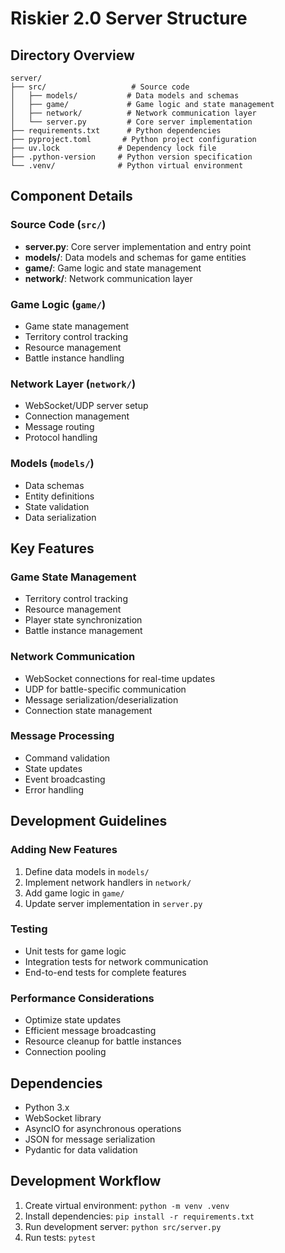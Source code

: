 # Riskier 2.0 Server Structure

## Directory Overview
```
server/
├── src/                   # Source code
│   ├── models/           # Data models and schemas
│   ├── game/             # Game logic and state management
│   ├── network/          # Network communication layer
│   └── server.py         # Core server implementation
├── requirements.txt      # Python dependencies
├── pyproject.toml       # Python project configuration
├── uv.lock             # Dependency lock file
├── .python-version     # Python version specification
└── .venv/              # Python virtual environment
```

## Component Details

### Source Code (`src/`)
- **server.py**: Core server implementation and entry point
- **models/**: Data models and schemas for game entities
- **game/**: Game logic and state management
- **network/**: Network communication layer

### Game Logic (`game/`)
- Game state management
- Territory control tracking
- Resource management
- Battle instance handling

### Network Layer (`network/`)
- WebSocket/UDP server setup
- Connection management
- Message routing
- Protocol handling

### Models (`models/`)
- Data schemas
- Entity definitions
- State validation
- Data serialization

## Key Features

### Game State Management
- Territory control tracking
- Resource management
- Player state synchronization
- Battle instance management

### Network Communication
- WebSocket connections for real-time updates
- UDP for battle-specific communication
- Message serialization/deserialization
- Connection state management

### Message Processing
- Command validation
- State updates
- Event broadcasting
- Error handling

## Development Guidelines

### Adding New Features
1. Define data models in `models/`
2. Implement network handlers in `network/`
3. Add game logic in `game/`
4. Update server implementation in `server.py`

### Testing
- Unit tests for game logic
- Integration tests for network communication
- End-to-end tests for complete features

### Performance Considerations
- Optimize state updates
- Efficient message broadcasting
- Resource cleanup for battle instances
- Connection pooling

## Dependencies
- Python 3.x
- WebSocket library
- AsyncIO for asynchronous operations
- JSON for message serialization
- Pydantic for data validation

## Development Workflow
1. Create virtual environment: `python -m venv .venv`
2. Install dependencies: `pip install -r requirements.txt`
3. Run development server: `python src/server.py`
4. Run tests: `pytest` 